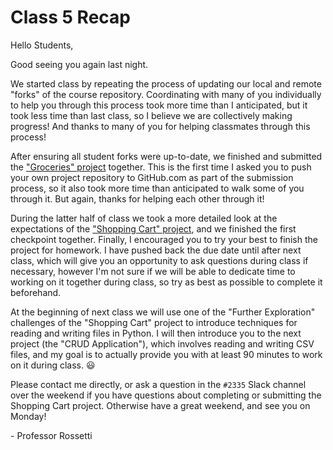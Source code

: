 # Class 5 Recap

Hello Students,

Good seeing you again last night.

We started class by repeating the process of updating our local and remote "forks" of the course repository. Coordinating with many of you individually to help you through this process took more time than I anticipated, but it took less time than last class, so I believe we are collectively making progress! And thanks to many of you for helping classmates through this process!

After ensuring all student forks were up-to-date, we finished and submitted the ["Groceries" project](https://github.com/prof-rossetti/nyu-info-2335-70-201706/blob/master/projects/groceries/project.md) together. This is the first time I asked you to push your own project repository to GitHub.com as part of the submission process, so it also took more time than anticipated to walk some of you through it. But again, thanks for helping each other through it!

During the latter half of class we took a more detailed look at the expectations of the ["Shopping Cart" project](https://github.com/prof-rossetti/nyu-info-2335-70-201706/blob/master/projects/shopping-cart/project.md), and we finished the first checkpoint together. Finally, I encouraged you to try your best to finish the project for homework. I have pushed back the due date until after next class, which will give you an opportunity to ask questions during class if necessary, however I'm not sure if we will be able to dedicate time to working on it together during class, so try as best as possible to complete it beforehand.

At the beginning of next class we will use one of the "Further Exploration" challenges of the "Shopping Cart" project to introduce techniques for reading and writing files in Python. I will then introduce you to the next project (the "CRUD Application"), which involves reading and writing CSV files, and my goal is to actually provide you with at least 90 minutes to work on it during class. :smiley:

Please contact me directly, or ask a question in the `#2335` Slack channel over the weekend if you have questions about completing or submitting the Shopping Cart project. Otherwise have a great weekend, and see you on Monday!

\- Professor Rossetti
